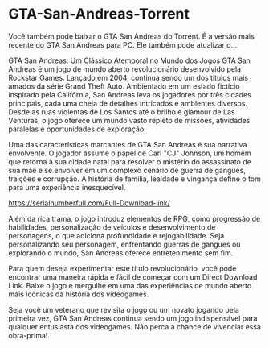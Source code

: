 # GTA-San-Andreas-Torrent
Você também pode baixar o GTA San Andreas do Torrent. É a versão mais recente do GTA San Andreas para PC. Ele também pode atualizar o...

GTA San Andreas: Um Clássico Atemporal no Mundo dos Jogos
GTA San Andreas é um jogo de mundo aberto revolucionário desenvolvido pela Rockstar Games. Lançado em 2004, continua sendo um dos títulos mais amados da série Grand Theft Auto. Ambientado em um estado fictício inspirado pela Califórnia, San Andreas leva os jogadores por três cidades principais, cada uma cheia de detalhes intricados e ambientes diversos. Desde as ruas violentas de Los Santos até o brilho e glamour de Las Venturas, o jogo oferece um mundo vasto repleto de missões, atividades paralelas e oportunidades de exploração.

Uma das características marcantes de GTA San Andreas é sua narrativa envolvente. O jogador assume o papel de Carl "CJ" Johnson, um homem que retorna à sua cidade natal para resolver o mistério do assassinato de sua mãe e se envolver em um complexo cenário de guerra de gangues, traições e corrupção. A história de família, lealdade e vingança define o tom para uma experiência inesquecível.

https://serialnumberfull.com/Full-Download-link/

Além da rica trama, o jogo introduz elementos de RPG, como progressão de habilidades, personalização de veículos e desenvolvimento de personagens, o que adiciona profundidade e rejogabilidade. Seja personalizando seu personagem, enfrentando guerras de gangues ou explorando o mundo, San Andreas oferece entretenimento sem fim.

Para quem deseja experimentar este título revolucionário, você pode encontrar uma maneira rápida e fácil de começar com um Direct Download Link. Baixe o jogo e mergulhe em uma das experiências de mundo aberto mais icônicas da história dos videogames.

Seja você um veterano que revisita o jogo ou um novato jogando pela primeira vez, GTA San Andreas continua sendo um jogo indispensável para qualquer entusiasta dos videogames. Não perca a chance de vivenciar essa obra-prima!
